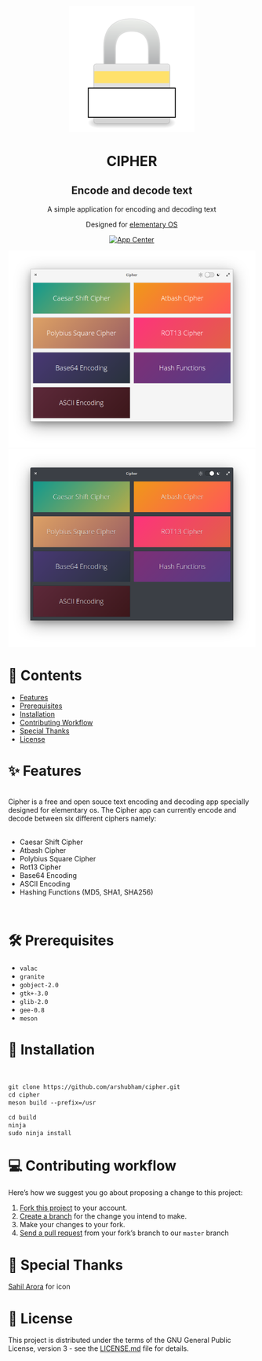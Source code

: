 <p align="center">
  <img src="https://github.com/arshubham/cipher/blob/master/data/images/icons/128/com.github.arshubham.cipher.svg" alt="preview"/>
</p>
<div>
  <h1 align="center">CIPHER</h1>
  <h2 align="center">Encode and decode text</h2>
  <p align="center">A simple application for encoding and decoding text</p>
  <p align="center">Designed for <a href="https://elementary.io">elementary OS</p>
</div>
<p align="center">
  <a href="https://appcenter.elementary.io/com.github.arshubham.cipher.desktop">
    <img src="https://appcenter.elementary.io/badge.svg" alt="App Center">
  </a>
</p>
<p align="center">
<img src="https://raw.githubusercontent.com/arshubham/cipher/master/data/images/Screenshot1.png" alt="screenshot-light">
<img src="https://raw.githubusercontent.com/arshubham/cipher/master/data/images/Screenshot2.png" alt="screenshot-dark">

# :closed_book: Contents
- [Features](https://github.com/manavbabber/cipher/blob/master/README.md#sparkles-features)      
- [Prerequisites](https://github.com/manavbabber/cipher#hammer_and_wrench-prerequisites)
- [Installation](https://github.com/manavbabber/cipher/blob/master/README.md#link-installation)
- [Contributing Workflow](https://github.com/manavbabber/cipher/blob/master/README.md#computer-contributing-workflow)
- [Special Thanks](https://github.com/manavbabber/cipher/blob/master/README.md#tada-special-thanks)
- [License](https://github.com/manavbabber/cipher#page_facing_up-license)

# :sparkles: Features
<br>
Cipher is a free and open souce text encoding and decoding app specially designed for elementary os. The Cipher app can currently encode and decode between six different ciphers namely:<br><br>

- Caesar Shift Cipher
- Atbash Cipher
- Polybius Square Cipher
- Rot13 Cipher
- Base64 Encoding
- ASCII Encoding
- Hashing Functions (MD5, SHA1, SHA256)

<br>
</p>


# :hammer_and_wrench: Prerequisites

- `valac`
- `granite`
- `gobject-2.0`
- `gtk+-3.0`
- `glib-2.0`
- `gee-0.8`
- `meson`


# :link: Installation
<br>

```
git clone https://github.com/arshubham/cipher.git
cd cipher
meson build --prefix=/usr
```
 
```
cd build
ninja
sudo ninja install
```
# :computer: Contributing workflow
Here’s how we suggest you go about proposing a change to this project:

1. [Fork this project][fork] to your account.
2. [Create a branch][branch] for the change you intend to make.
3. Make your changes to your fork.
4. [Send a pull request][pr] from your fork’s branch to our `master` branch


[fork]: https://help.github.com/articles/fork-a-repo/
[branch]: https://help.github.com/articles/creating-and-deleting-branches-within-your-repository
[pr]: https://help.github.com/articles/using-pull-requests/

# :tada: Special Thanks 
[Sahil Arora](https://github.com/sahilarora3117) for icon

# :page_facing_up: License 
This project is distributed under the terms of the GNU General Public License, version 3 - see the [LICENSE.md](LICENSE.md) file for details.


